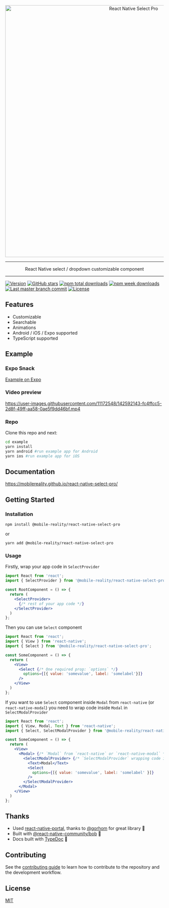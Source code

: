 <div align="center">
    <img alt="React Native Select Pro" src="https://user-images.githubusercontent.com/11172548/144605214-d7f88315-df04-434d-a45f-ae0bbc087c8b.png" width="800" />
</div>

---
<p align="center">
  React Native select / dropdown customizable component
</p>

---
  
[![Version](https://img.shields.io/npm/v/@mobile-reality/react-native-select-pro?style=for-the-badge)](https://www.npmjs.com/package/@mobile-reality/react-native-select-pro)
[![GitHub stars](https://img.shields.io/github/stars/MobileReality/react-native-select-pro?style=for-the-badge)](https://github.com/MobileReality/react-native-select-pro/stargazers)
[![npm total downloads](https://img.shields.io/npm/dt/@mobile-reality/react-native-select-pro?style=for-the-badge)](https://www.npmjs.com/package/@mobile-reality/react-native-select-pro)
[![npm week downloads](https://img.shields.io/npm/dw/@mobile-reality/react-native-select-pro?style=for-the-badge)](https://www.npmjs.com/package/@mobile-reality/react-native-select-pro)
[![Last master branch commit](https://img.shields.io/github/last-commit/MobileReality/react-native-select-pro/master?style=for-the-badge)](https://github.com/MobileReality/react-native-select-pro/commits/master)
[![License](https://img.shields.io/github/license/MobileReality/react-native-select-pro?style=for-the-badge)](https://github.com/MobileReality/react-native-select-pro/blob/master/LICENSE.md)

## Features
* Customizable
* Searchable
* Animations
* Android / iOS / Expo supported
* TypeScript supported

## Example

### Expo Snack
[Example on Expo](https://snack.expo.dev/@irekrog/smelly-beef-jerky)

### Video preview

https://user-images.githubusercontent.com/11172548/142592143-fc4ffcc5-2d8f-49ff-aa58-0ae5f9dd46bf.mp4

### Repo
Clone this repo and next:
```sh
cd example
yarn install
yarn android #run example app for Android
yarn ios #run example app for iOS
```

## Documentation
https://mobilereality.github.io/react-native-select-pro/

## Getting Started
### Installation
```
npm install @mobile-reality/react-native-select-pro
```
or
```
yarn add @mobile-reality/react-native-select-pro
```

### Usage

Firstly, wrap your app code in `SelectProvider`

```jsx
import React from 'react';
import { SelectProvider } from '@mobile-reality/react-native-select-pro';

const RootComponent = () => {
  return (
    <SelectProvider>
      {/* rest of your app code */}
    </SelectProvider>
  )
};
```

Then you can use `Select` component

```jsx
import React from 'react';
import { View } from 'react-native';
import { Select } from '@mobile-reality/react-native-select-pro';

const SomeComponent = () => {
  return (
    <View>
      <Select {/* One required prop: `options` */}
        options={[{ value: 'somevalue', label: 'somelabel'}]} 
      />
    </View>
  )
};
```

If you want to use `Select` component inside `Modal` from `react-native` (or `react-native-modal`) you need to wrap code inside `Modal` in `SelectModalProvider`

```jsx
import React from 'react';
import { View, Modal, Text } from 'react-native';
import { Select, SelectModalProvider } from '@mobile-reality/react-native-select-pro';

const SomeComponent = () => {
  return (
    <View>
      <Modal> {/* `Modal` from `react-native` or `react-native-modal` */}
        <SelectModalProvider> {/* `SelectModalProvider` wrapping code inside `Modal` */}
          <Text>Modal</Text>
          <Select
            options={[{ value: 'somevalue', label: 'somelabel' }]}
          />
        </SelectModalProvider>
      </Modal>
    </View>
  )
};
```

## Thanks
* Used [react-native-portal](https://github.com/gorhom/react-native-portal), thanks to [@gorhom](https://github.com/gorhom) for great library 🎉
* Built with [@react-native-community/bob](https://github.com/react-native-community/bob) 🚀
* Docs built with [TypeDoc](https://typedoc.org/) 🙌

## Contributing

See the [contributing guide](CONTRIBUTING.md) to learn how to contribute to the repository and the development workflow.

## License

[MIT](LICENSE.md)
